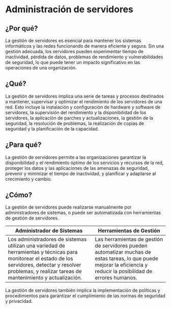 # Administración de servidores

## ¿Por qué?

La gestión de servidores es esencial para mantener los sistemas informáticos y las redes funcionando de manera eficiente y segura. Sin una gestión adecuada, los servidores pueden experimentar tiempo de inactividad, pérdida de datos, problemas de rendimiento y vulnerabilidades de seguridad, lo que puede tener un impacto significativo en las operaciones de una organización.

## ¿Qué?

La gestión de servidores implica una serie de tareas y procesos destinados a mantener, supervisar y optimizar el rendimiento de los servidores de una red. Esto incluye la instalación y configuración de hardware y software de servidores, la supervisión del rendimiento y la disponibilidad de los servidores, la aplicación de parches y actualizaciones, la gestión de la seguridad, la resolución de problemas, la realización de copias de seguridad y la planificación de la capacidad.

## ¿Para qué?

La gestión de servidores permite a las organizaciones garantizar la disponibilidad y el rendimiento óptimo de los servicios y recursos de la red, proteger los datos y las aplicaciones de las amenazas de seguridad, prevenir y minimizar el tiempo de inactividad, y planificar y adaptarse al crecimiento y cambio. 

## ¿Cómo?

La gestión de servidores puede realizarse manualmente por administradores de sistemas, o puede ser automatizada con herramientas de gestión de servidores. 

|Administrador de Sistemas|Herramientas de Gestión|
|-|-|
Los administradores de sistemas utilizan una variedad de herramientas y técnicas para monitorear el estado de los servidores, detectar y resolver problemas, y realizar tareas de mantenimiento y actualización.|Las herramientas de gestión de servidores pueden automatizar muchas de estas tareas, lo que puede mejorar la eficiencia y reducir la posibilidad de errores humanos. 

La gestión de servidores también implica la implementación de políticas y procedimientos para garantizar el cumplimiento de las normas de seguridad y privacidad.